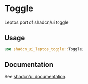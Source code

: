 # Toggle

Leptos port of shadcn/ui toggle

## Usage

```rust
use shadcn_ui_leptos_toggle::Toggle;
```

## Documentation

See [shadcn/ui documentation](https://ui.shadcn.com/docs/components/toggle).
